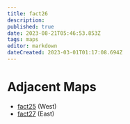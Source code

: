 ```yaml
---
title: fact26
description: 
published: true
date: 2023-08-21T05:46:53.853Z
tags: maps
editor: markdown
dateCreated: 2023-03-01T01:17:08.694Z
---
```


# Adjacent Maps
 * [fact25](/maps/fact25) (West)
 * [fact27](/maps/fact27) (East)

